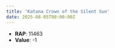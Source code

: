 ```yaml
---
title: 'Katana Crown of the Silent Sun'
date: 2025-08-05T00:00:00Z
---
```

- **RAP**: 11463
- **Value**: -1

